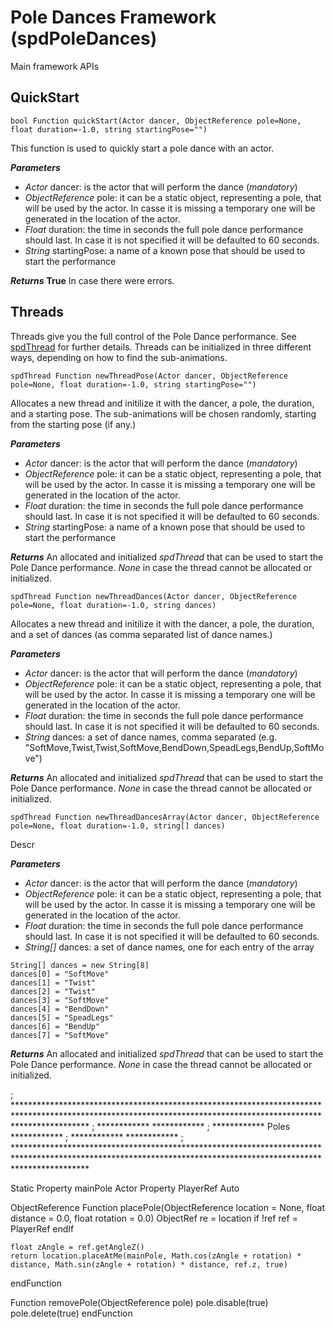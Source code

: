 # Pole Dances Framework (spdPoleDances)
Main framework APIs


## QuickStart
```
bool Function quickStart(Actor dancer, ObjectReference pole=None, float duration=-1.0, string startingPose="")
```
This function is used to quickly start a pole dance with an actor.

**_Parameters_**
* _Actor_ dancer: is the actor that will perform the dance (_mandatory_)
* _ObjectReference_ pole: it can be a static object, representing a pole, that will be used by the actor. In casse it is missing a temporary one will be generated in the location of the actor.
* _Float_ duration: the time in seconds the full pole dance performance should last. In case it is not specified it will be defaulted to 60 seconds.
* _String_ startingPose: a name of a known pose that should be used to start the performance

**_Returns_**
**True** In case there were errors.


## Threads
Threads give you the full control of the Pole Dance performance.
See [spdThread](spdThread.md) for further details.
Threads can be initialized in three different ways, depending on how to find the sub-animations.

```
spdThread Function newThreadPose(Actor dancer, ObjectReference pole=None, float duration=-1.0, string startingPose="")
```
Allocates a new thread and initilize it with the dancer, a pole, the duration, and a starting pose. The sub-animations will be chosen randomly, starting from the starting pose (if any.)

**_Parameters_**
* _Actor_ dancer: is the actor that will perform the dance (_mandatory_)
* _ObjectReference_ pole: it can be a static object, representing a pole, that will be used by the actor. In casse it is missing a temporary one will be generated in the location of the actor.
* _Float_ duration: the time in seconds the full pole dance performance should last. In case it is not specified it will be defaulted to 60 seconds.
* _String_ startingPose: a name of a known pose that should be used to start the performance

**_Returns_**
An allocated and initialized _spdThread_ that can be used to start the Pole Dance performance.
_None_ in case the thread cannot be allocated or initialized.


```
spdThread Function newThreadDances(Actor dancer, ObjectReference pole=None, float duration=-1.0, string dances)
```
Allocates a new thread and initilize it with the dancer, a pole, the duration, and a set of dances (as comma separated list of dance names.)

**_Parameters_**
* _Actor_ dancer: is the actor that will perform the dance (_mandatory_)
* _ObjectReference_ pole: it can be a static object, representing a pole, that will be used by the actor. In casse it is missing a temporary one will be generated in the location of the actor.
* _Float_ duration: the time in seconds the full pole dance performance should last. In case it is not specified it will be defaulted to 60 seconds.
* _String_ dances: a set of dance names, comma separated (e.g. "SoftMove,Twist,Twist,SoftMove,BendDown,SpeadLegs,BendUp,SoftMove")

**_Returns_**
An allocated and initialized _spdThread_ that can be used to start the Pole Dance performance.
_None_ in case the thread cannot be allocated or initialized.


```
spdThread Function newThreadDancesArray(Actor dancer, ObjectReference pole=None, float duration=-1.0, string[] dances)
```
Descr

**_Parameters_**
* _Actor_ dancer: is the actor that will perform the dance (_mandatory_)
* _ObjectReference_ pole: it can be a static object, representing a pole, that will be used by the actor. In casse it is missing a temporary one will be generated in the location of the actor.
* _Float_ duration: the time in seconds the full pole dance performance should last. In case it is not specified it will be defaulted to 60 seconds.
* _String[]_ dances: a set of dance names, one for each entry of the array
```
String[] dances = new String[8]
dances[0] = "SoftMove"
dances[1] = "Twist"
dances[2] = "Twist"
dances[3] = "SoftMove"
dances[4] = "BendDown"
dances[5] = "SpeadLegs"
dances[6] = "BendUp"
dances[7] = "SoftMove"
```

**_Returns_**
An allocated and initialized _spdThread_ that can be used to start the Pole Dance performance.
_None_ in case the thread cannot be allocated or initialized.










; ****************************************************************************************************************************************************************
; ************                                                                                                                                        ************
; ************                                                Poles                                                                                   ************
; ************                                                                                                                                        ************
; ****************************************************************************************************************************************************************

Static Property mainPole
Actor Property PlayerRef Auto

ObjectReference Function placePole(ObjectReference location = None, float distance = 0.0, float rotation = 0.0)
	ObjectRef re = location
	if !ref
		ref = PlayerRef
	endIf
	
	float zAngle = ref.getAngleZ()
	return location.placeAtMe(mainPole, Math.cos(zAngle + rotation) * distance, Math.sin(zAngle + rotation) * distance, ref.z, true)
endFunction

Function removePole(ObjectReference pole)
	pole.disable(true)
	pole.delete(true)
endFunction


